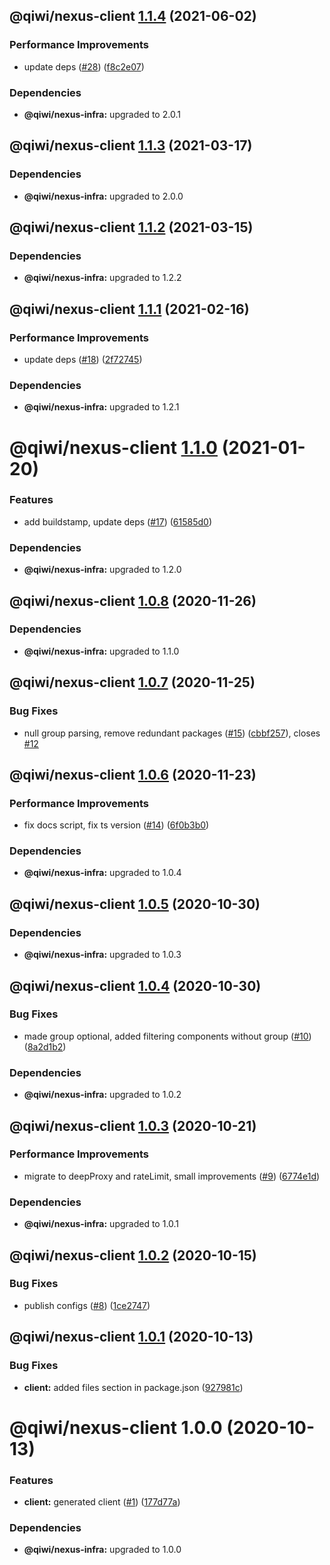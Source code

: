 ## @qiwi/nexus-client [1.1.4](https://github.com/qiwi/nexus/compare/@qiwi/nexus-client@1.1.3...@qiwi/nexus-client@1.1.4) (2021-06-02)


### Performance Improvements

* update deps ([#28](https://github.com/qiwi/nexus/issues/28)) ([f8c2e07](https://github.com/qiwi/nexus/commit/f8c2e0793eee5cab9e532f3f3b25ffb81c00a206))





### Dependencies

* **@qiwi/nexus-infra:** upgraded to 2.0.1

## @qiwi/nexus-client [1.1.3](https://github.com/qiwi/nexus/compare/@qiwi/nexus-client@1.1.2...@qiwi/nexus-client@1.1.3) (2021-03-17)





### Dependencies

* **@qiwi/nexus-infra:** upgraded to 2.0.0

## @qiwi/nexus-client [1.1.2](https://github.com/qiwi/nexus/compare/@qiwi/nexus-client@1.1.1...@qiwi/nexus-client@1.1.2) (2021-03-15)





### Dependencies

* **@qiwi/nexus-infra:** upgraded to 1.2.2

## @qiwi/nexus-client [1.1.1](https://github.com/qiwi/nexus/compare/@qiwi/nexus-client@1.1.0...@qiwi/nexus-client@1.1.1) (2021-02-16)


### Performance Improvements

* update deps ([#18](https://github.com/qiwi/nexus/issues/18)) ([2f72745](https://github.com/qiwi/nexus/commit/2f72745036daf1e8b78a4273d3ce1562cb593f78))





### Dependencies

* **@qiwi/nexus-infra:** upgraded to 1.2.1

# @qiwi/nexus-client [1.1.0](https://github.com/qiwi/nexus/compare/@qiwi/nexus-client@1.0.8...@qiwi/nexus-client@1.1.0) (2021-01-20)


### Features

* add buildstamp, update deps ([#17](https://github.com/qiwi/nexus/issues/17)) ([61585d0](https://github.com/qiwi/nexus/commit/61585d0d96c0fdec46014a3fb64adecc29065ac5))





### Dependencies

* **@qiwi/nexus-infra:** upgraded to 1.2.0

## @qiwi/nexus-client [1.0.8](https://github.com/qiwi/nexus/compare/@qiwi/nexus-client@1.0.7...@qiwi/nexus-client@1.0.8) (2020-11-26)





### Dependencies

* **@qiwi/nexus-infra:** upgraded to 1.1.0

## @qiwi/nexus-client [1.0.7](https://github.com/qiwi/nexus/compare/@qiwi/nexus-client@1.0.6...@qiwi/nexus-client@1.0.7) (2020-11-25)


### Bug Fixes

* null group parsing, remove redundant packages ([#15](https://github.com/qiwi/nexus/issues/15)) ([cbbf257](https://github.com/qiwi/nexus/commit/cbbf257aede87ff91457f34ecca87fc8fb1059a3)), closes [#12](https://github.com/qiwi/nexus/issues/12)

## @qiwi/nexus-client [1.0.6](https://github.com/qiwi/nexus/compare/@qiwi/nexus-client@1.0.5...@qiwi/nexus-client@1.0.6) (2020-11-23)


### Performance Improvements

* fix docs script, fix ts version ([#14](https://github.com/qiwi/nexus/issues/14)) ([6f0b3b0](https://github.com/qiwi/nexus/commit/6f0b3b0cdbe543c8a42b428c8f3ae32fb609f3b2))





### Dependencies

* **@qiwi/nexus-infra:** upgraded to 1.0.4

## @qiwi/nexus-client [1.0.5](https://github.com/qiwi/nexus/compare/@qiwi/nexus-client@1.0.4...@qiwi/nexus-client@1.0.5) (2020-10-30)





### Dependencies

* **@qiwi/nexus-infra:** upgraded to 1.0.3

## @qiwi/nexus-client [1.0.4](https://github.com/qiwi/nexus/compare/@qiwi/nexus-client@1.0.3...@qiwi/nexus-client@1.0.4) (2020-10-30)


### Bug Fixes

* made group optional, added filtering components without group ([#10](https://github.com/qiwi/nexus/issues/10)) ([8a2d1b2](https://github.com/qiwi/nexus/commit/8a2d1b2cbc6a7bccf0f678b51e10a9f3fa0fb567))





### Dependencies

* **@qiwi/nexus-infra:** upgraded to 1.0.2

## @qiwi/nexus-client [1.0.3](https://github.com/qiwi/nexus/compare/@qiwi/nexus-client@1.0.2...@qiwi/nexus-client@1.0.3) (2020-10-21)


### Performance Improvements

* migrate to deepProxy and rateLimit, small improvements  ([#9](https://github.com/qiwi/nexus/issues/9)) ([6774e1d](https://github.com/qiwi/nexus/commit/6774e1d244bb77bac7c7892563b70947cf6dc4d2))





### Dependencies

* **@qiwi/nexus-infra:** upgraded to 1.0.1

## @qiwi/nexus-client [1.0.2](https://github.com/qiwi/nexus/compare/@qiwi/nexus-client@1.0.1...@qiwi/nexus-client@1.0.2) (2020-10-15)


### Bug Fixes

* publish configs ([#8](https://github.com/qiwi/nexus/issues/8)) ([1ce2747](https://github.com/qiwi/nexus/commit/1ce2747a51db5cde04a1e0934c6beece040454bb))

## @qiwi/nexus-client [1.0.1](https://github.com/qiwi/nexus/compare/@qiwi/nexus-client@1.0.0...@qiwi/nexus-client@1.0.1) (2020-10-13)


### Bug Fixes

* **client:** added files section in package.json ([927981c](https://github.com/qiwi/nexus/commit/927981cb3dc0450c7895dcc923d97aed985b1d1f))

# @qiwi/nexus-client 1.0.0 (2020-10-13)


### Features

* **client:** generated client ([#1](https://github.com/qiwi/nexus/issues/1)) ([177d77a](https://github.com/qiwi/nexus/commit/177d77ab11385ee574d11915756ecebc7884a762))





### Dependencies

* **@qiwi/nexus-infra:** upgraded to 1.0.0
